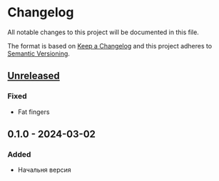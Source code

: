 # Changelog
All notable changes to this project will be documented in this file.

The format is based on [Keep a Changelog](http://keepachangelog.com/en/1.0.0/)
and this project adheres to [Semantic Versioning](http://semver.org/spec/v2.0.0.html).

## [Unreleased]
### Fixed
- Fat fingers

## 0.1.0 - 2024-03-02
### Added
- Начальня версия

[Unreleased]: https://github.com/urlandi/rkn-licenses-sql/compare/v0.1.0...HEAD

